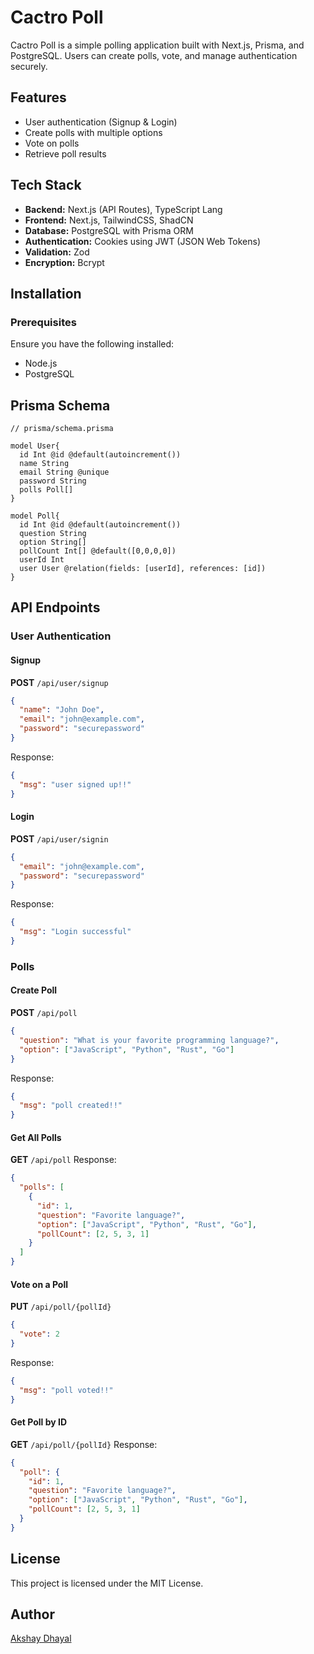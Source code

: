 # Cactro Poll

Cactro Poll is a simple polling application built with Next.js, Prisma, and PostgreSQL. Users can create polls, vote, and manage authentication securely.

## Features
- User authentication (Signup & Login)
- Create polls with multiple options
- Vote on polls
- Retrieve poll results

## Tech Stack
- **Backend:** Next.js (API Routes), TypeScript Lang
- **Frontend:** Next.js, TailwindCSS, ShadCN
- **Database:** PostgreSQL with Prisma ORM
- **Authentication:** Cookies using JWT (JSON Web Tokens)
- **Validation:** Zod
- **Encryption:** Bcrypt

## Installation

### Prerequisites
Ensure you have the following installed:
- Node.js
- PostgreSQL


## Prisma Schema
```prisma
// prisma/schema.prisma

model User{
  id Int @id @default(autoincrement())
  name String
  email String @unique
  password String
  polls Poll[]
}

model Poll{
  id Int @id @default(autoincrement())
  question String
  option String[]
  pollCount Int[] @default([0,0,0,0])
  userId Int
  user User @relation(fields: [userId], references: [id])
}
```

## API Endpoints

### User Authentication
#### Signup
**POST** `/api/user/signup`
```json
{
  "name": "John Doe",
  "email": "john@example.com",
  "password": "securepassword"
}
```
Response:
```json
{
  "msg": "user signed up!!"
}
```

#### Login
**POST** `/api/user/signin`
```json
{
  "email": "john@example.com",
  "password": "securepassword"
}
```
Response:
```json
{
  "msg": "Login successful"
}
```

### Polls
#### Create Poll
**POST** `/api/poll`
```json
{
  "question": "What is your favorite programming language?",
  "option": ["JavaScript", "Python", "Rust", "Go"]
}
```
Response:
```json
{
  "msg": "poll created!!"
}
```

#### Get All Polls
**GET** `/api/poll`
Response:
```json
{
  "polls": [
    {
      "id": 1,
      "question": "Favorite language?",
      "option": ["JavaScript", "Python", "Rust", "Go"],
      "pollCount": [2, 5, 3, 1]
    }
  ]
}
```

#### Vote on a Poll
**PUT** `/api/poll/{pollId}`
```json
{
  "vote": 2
}
```
Response:
```json
{
  "msg": "poll voted!!"
}
```

#### Get Poll by ID
**GET** `/api/poll/{pollId}`
Response:
```json
{
  "poll": {
    "id": 1,
    "question": "Favorite language?",
    "option": ["JavaScript", "Python", "Rust", "Go"],
    "pollCount": [2, 5, 3, 1]
  }
}
```

## License
This project is licensed under the MIT License.

## Author
[Akshay Dhayal](https://github.com/akshaydhayal)

